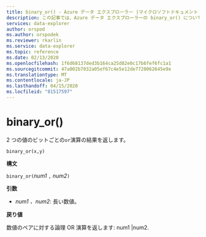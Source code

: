 ```yaml
---
title: binary_or() - Azure データ エクスプローラー |マイクロソフトドキュメント
description: この記事では、Azure データ エクスプローラーの binary_or() について説明します。
services: data-explorer
author: orspod
ms.author: orspodek
ms.reviewer: rkarlin
ms.service: data-explorer
ms.topic: reference
ms.date: 02/13/2020
ms.openlocfilehash: 1f6d68137ded3b164ca25d82e0c17b6fef6fc1a1
ms.sourcegitcommit: 47a002b7032a05ef67c4e5e12de7720062645e9e
ms.translationtype: MT
ms.contentlocale: ja-JP
ms.lasthandoff: 04/15/2020
ms.locfileid: "81517597"
---
```

# <a name="binary_or"></a>binary_or()

2 つの値のビットごとの`or`演算の結果を返します。 

```kusto
binary_or(x,y)
```

**構文**

`binary_or(`*num1* `,` *num2*`)`

**引数**

* *num1* *、num2*: 長い数値。

**戻り値**

数値のペアに対する論理 OR 演算を返します: num1 |num2.
